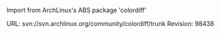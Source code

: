 Import from ArchLinux's ABS package 'colordiff'

URL: svn://svn.archlinux.org/community/colordiff/trunk
Revision: 98438
